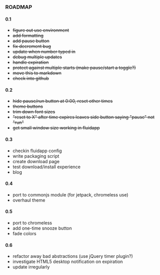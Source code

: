 ### ROADMAP

#### 0.1

  * <strike>figure out use environment</strike>
  * <strike>add formatting</strike>
  * <strike>add pause button</strike>
  * <strike>fix decrement bug</strike>
  * <strike>update when number typed in</strike>
  * <strike>debug multiple updates</strike>
  * <strike>handle expiration</strike>
  * <strike>protect against multiple starts (make pause/start a toggle?)</strike>
  * <strike>move this to markdown</strike>
  * <strike>check into github</strike>

#### 0.2

  * <strike>hide pause/run button at 0:00, reset other times</strike>
  * <strike>theme buttons</strike>
  * <strike>trim down font sizes</strike>
  * <strike>"reset to X" after time expires leaves side button saying "pause"
    not "run"</strike>
  * <strike>get small window size working in fluidapp</strike>
    
#### 0.3
  * checkin fluidapp config
  * write packaging script
  * create download page  
  * test download/install experience
  * blog

#### 0.4
  * port to commonjs module (for jetpack, chromeless use)
  * overhaul theme
  
#### 0.5
  * port to chromeless
  * add one-time snooze button
  * fade colors 
  
#### 0.6
  * refactor away bad abstractions (use jQuery timer plugin?)
  * investigate HTML5 desktop notification on expiration
  * update irregularly
